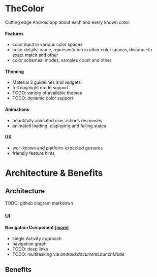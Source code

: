 # TheColor
Cutting edge Android app about each and every known color.

#### Features
- color input in various color spaces
- color details: name, representation in other color spaces, distance to exact match and other
- color schemes: modes, samples count and other

#### Theming
- Material 3 guidelines and widgets
- full day/night mode support
- TODO: variety of available themes
- TODO: dynamic color support

#### Animations
- beautifully animated user actions responses
- animated loading, displaying and failing states

#### UX
- well-known and platform-expected gestures
- friendly feature hints

# Architecture & Benefits

## Architecture
TODO: github diagram markdown

### UI

#### Navigation Component [[more]](http://https://developer.android.com/guide/navigation "[more]")
- single Activity approach
- navigation graph
- TODO: deep links
- TODO: multitasking via _android:documentLaunchMode_

## Benefits
